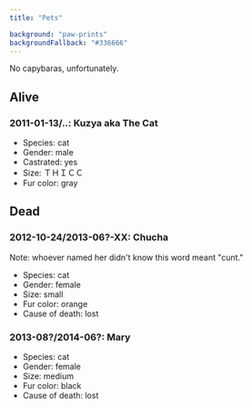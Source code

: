 ```yaml
---
title: "Pets"

background: "paw-prints"
backgroundFallback: "#336666"
---
```


No capybaras, unfortunately.

## Alive

### 2011-01-13/..: Kuzya aka The Cat

* Species: cat
* Gender: male
* Castrated: yes
* Size: ＴＨＩＣＣ
* Fur color: gray

## Dead

### 2012-10-24/2013-06?-XX: Chucha

Note: whoever named her didn't know this word meant "cunt."

* Species: cat
* Gender: female
* Size: small
* Fur color: orange
* Cause of death: lost

### 2013-08?/2014-06?: Mary

* Species: cat
* Gender: female
* Size: medium
* Fur color: black
* Cause of death: lost
